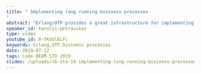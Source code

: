 ```yaml
---
title: " Implementing long running business processes
"
abstract: "Erlang/OTP provides a great infrastructure for implementing business processes. Although several additional features are needed in typical BPM application, like persistence, audit, migration of processes in a cluster. In this talk we present a framework for implementing long running FSM based processes as well as several design patterns that rendered useful in practice. The main features the framework provides are the defined semantics for structured states, scoped timers, persistence, audit and clustering."
speaker_id: karolis-petrauskas
type: video
youtube_id: 8-fKdVlELFc
keywords: Erlang,OTP,business processes
date: 2019-07-12
tags: Code BEAM STO 2019
slides: /uploads/cb-sto-19-implementing-long-running-business-processes-karolis-petrauskas-1-compressed.pdf
---
```


